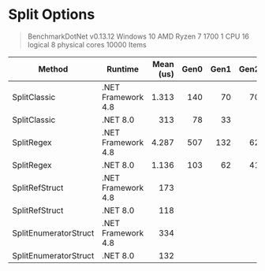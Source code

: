 # Split Options

>BenchmarkDotNet v0.13.12
>Windows 10
>AMD Ryzen 7 1700 1 CPU 16 logical 8 physical cores
>10000 Items


| Method               | Runtime            | Mean (us)| Gen0     | Gen1     | Gen2    | Allocated (Bytes)|
|----------------------|--------------------|---------:|---------:|---------:|--------:|------------:|
| SplitClassic         | .NET Framework 4.8 | 1.313    | 140      |  70      | 70      |  721.536  |
| SplitClassic         | .NET 8.0           |   313    |  78      |  33      |         |  400.024  |
| SplitRegex           | .NET Framework 4.8 | 4.287    | 507      | 132      | 62      | 3.230.939 |
| SplitRegex           | .NET 8.0           | 1.136    | 103      |  62      | 41      |  662.495  |
| SplitRefStruct       | .NET Framework 4.8 |   173    |          |          |         |           |
| SplitRefStruct       | .NET 8.0           |   118    |          |          |         |           |
| SplitEnumeratorStruct| .NET Framework 4.8 |   334    |          |          |         |        44 |
| SplitEnumeratorStruct| .NET 8.0           |   132    |          |          |         |        40 |